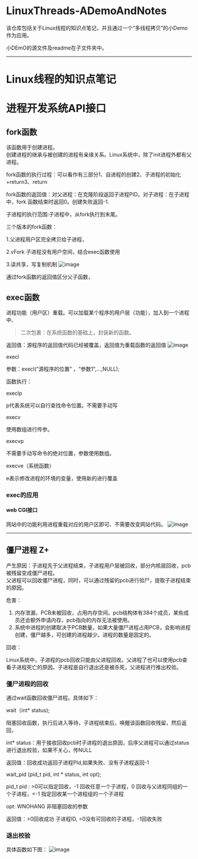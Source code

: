 # LinuxThreads-ADemoAndNotes
该仓库包括关于Linux线程的知识点笔记，并且通过一个“多线程拷贝”的小Demo作为应用。

小DEmO的源文件及readme在子文件夹中。
***
# Linux线程的知识点笔记

# 进程开发系统API接口

## fork函数

该函数用于创建进程。<br>创建进程的继承与被创建的进程有亲缘关系。Linux系统中，除了init进程外都有父进程。

fork函数的执行过程：可以看作有三部分1、自进程的创建2、子进程的初始化+return3、return

fork函数的返回值：对父进程：在克隆阶段返回子进程PID。对子进程：在子进程中，fork 函数结束时返回0。创建失败返回-1.

子进程的执行范围:子进程中，从fork执行到末尾。

三个版本的fork函数：

1.父进程用户区完全拷贝给子进程，

2.vFork 子进程没有用户空间，结合exec函数使用

3.读共享，写复制机制
![image](https://user-images.githubusercontent.com/104555286/205937138-b708477b-2df2-4a47-af6b-2a07f69ac8c7.png)


通过fork函数的返回值区分父子函数，

## exec函数

进程功能（用户区）重载。可以加载某个程序的用户层（功能），加入到一个进程中、

> 二次包裹：在系统函数的基础上，封装新的函数。

返回值：源程序的返回值代码已经被覆盖，返回值为重载函数的返回值
![image](https://user-images.githubusercontent.com/104555286/205937002-95e72ffc-fcd5-48a1-94da-681d37b2d569.png)


execl

参数：execl(“源程序的位置” ，“参数1",...,NULL);

函数执行：

execlp

p代表系统可以自行查找命令位置。不需要手动写

execv

使用数组进行传参。

execvp

不需要手动写命令的绝对位置，参数使用数组。

execve（系统函数）

e表示修改进程的环境的变量，使用新的进行覆盖

### exec的应用

#### web CGI接口

网站中的功能利用进程重载对应的用户区即可、不需要改变网站代码。
![image](https://user-images.githubusercontent.com/104555286/205936777-221db2f6-908b-4fa1-bb01-93d89ef34422.png)



***

## 僵尸进程 Z+

产生原因：子进程先于父进程结束，子进程用户层被回收，部分内核层回收，pcb被残留变成僵尸进程。<br>父进程可以回收僵尸进程，同时，可以通过残留的pcb进行验尸，提取子进程结束的原因。

危害：

1. 内存泄漏，PCB未被回收，占用内存空间。pcb结构体有384个成员，某些成员还会额外申请内存，pcb指向的内存无法被使用。
1. 系统中进程的创建取决于PCB数量，如果大量僵尸进程占用PCB，会影响进程创建，僵尸越多，可创建的进程越少。进程的数量是固定的。

回收：

Linux系统中，子进程的pcb回收只能由父进程回收。父进程了也可以使用pcb查看子进程死亡的原因。子进程是自行退出还是被杀死，父进程进行推出校验。

### 僵尸进程的回收

通过wait函数回收僵尸进程。具体如下：

wait（int* status);

阻塞回收函数，执行后进入等待，子进程结束后，唤醒该函数回收残留，然后返回，

int* status：用于接收回收pcb时子进程的退出原因，后序父进程可以通过status进行退出校验，如果不关心，传NULL

返回值：回收成功返回子进程PId,如果失败、没有子进程返回-1

wait_pid (pid_t pid, int * status, int opt);

pid_t pid :   >0可以指定回收，-1 回收任意一个子进程，0 回收与父进程同组的一个子进程，<-1 指定回收某一个进程组的一个子进程

opt: WNOHANG 非阻塞回收的参数

返回值：>0回收成功 子进程ID, =0没有可回收的子进程，-1回收失败

### 退出校验
具体函数如下图：
![image](https://user-images.githubusercontent.com/104555286/205936046-e84d14d5-ed31-4663-b78e-209e8b4dd26c.png)

